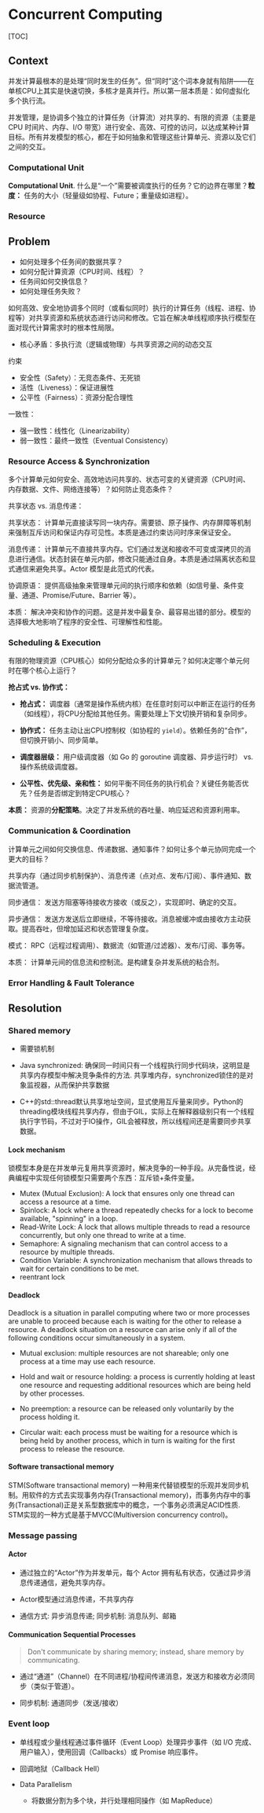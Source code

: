 # Concurrent Computing

[TOC]

## Context

并发计算最根本的是处理“同时发生的任务”。但“同时”这个词本身就有陷阱——在单核CPU上其实是快速切换，多核才是真并行。所以第一层本质是：如何虚拟化多个执行流。

并发管理，是协调多个独立的计算任务（计算流）对共享的、有限的资源（主要是 CPU 时间片、内存、I/O 带宽）进行安全、高效、可控的访问，以达成某种计算目标。所有并发模型的核心，都在于如何抽象和管理这些计算单元、资源以及它们之间的交互。

### Computational Unit

**Computational Unit**. 什么是“一个”需要被调度执行的任务？它的边界在哪里？**粒度：** 任务的大小（轻量级如协程、Future；重量级如进程）。

### Resource



## Problem

- 如何处理多个任务间的数据共享？
- 如何分配计算资源（CPU时间、线程）？
- 任务间如何交换信息？
- 如何处理任务失败？

如何高效、安全地协调多个同时（或看似同时）执行的计算任务（线程、进程、协程等）对共享资源和系统状态进行访问和修改。它旨在解决单线程顺序执行模型在面对现代计算需求时的根本性局限。

- 核心矛盾：多执行流（逻辑或物理）与共享资源之间的动态交互

约束

- 安全性（Safety）：无竞态条件、无死锁
- 活性（Liveness）：保证进展性
- 公平性（Fairness）：资源分配合理性

一致性：

- 强一致性：线性化（Linearizability）
- 弱一致性：最终一致性（Eventual Consistency）

### Resource Access & Synchronization

多个计算单元如何安全、高效地访问共享的、状态可变的关键资源（CPU时间、内存数据、文件、网络连接等）？如何防止竞态条件？

共享状态 vs. 消息传递：

共享状态： 计算单元直接读写同一块内存。需要锁、原子操作、内存屏障等机制来强制互斥访问和保证内存可见性。本质是通过约束访问时序来保证安全。

消息传递： 计算单元不直接共享内存。它们通过发送和接收不可变或深拷贝的消息进行通信。状态封装在单元内部，修改只能通过自身。本质是通过隔离状态和显式通信来避免共享。Actor 模型是此范式的代表。

协调原语： 提供高级抽象来管理单元间的执行顺序和依赖（如信号量、条件变量、通道、Promise/Future、Barrier 等）。

本质： 解决冲突和协作的问题。这是并发中最复杂、最容易出错的部分。模型的选择极大地影响了程序的安全性、可理解性和性能。

### Scheduling & Execution

有限的物理资源（CPU核心）如何分配给众多的计算单元？如何决定哪个单元何时在哪个核心上运行？

**抢占式 vs. 协作式：**

- **抢占式：** 调度器（通常是操作系统内核）在任意时刻可以中断正在运行的任务（如线程），将CPU分配给其他任务。需要处理上下文切换开销和复杂同步。
- **协作式：** 任务主动让出CPU控制权（如协程的 `yield`）。依赖任务的“合作”，但切换开销小、同步简单。

- **调度器层级：** 用户级调度器（如 Go 的 goroutine 调度器、异步运行时） vs. 操作系统级调度器。
- **公平性、优先级、亲和性：** 如何平衡不同任务的执行机会？关键任务能否优先？任务是否绑定到特定CPU核心？

**本质：** 资源的**分配策略**。决定了并发系统的吞吐量、响应延迟和资源利用率。

### Communication & Coordination

计算单元之间如何交换信息、传递数据、通知事件？如何让多个单元协同完成一个更大的目标？

共享内存（通过同步机制保护）、消息传递（点对点、发布/订阅）、事件通知、数据流管道。

同步通信： 发送方阻塞等待接收方接收（或反之），实现即时、确定的交互。

异步通信： 发送方发送后立即继续，不等待接收。消息被缓冲或由接收方主动获取。提高吞吐，但增加延迟和状态管理复杂度。

模式： RPC（远程过程调用）、数据流（如管道/过滤器）、发布/订阅、事务等。

本质： 计算单元间的信息流和控制流。是构建复杂并发系统的粘合剂。

### Error Handling & Fault Tolerance

## Resolution

### Shared memory

- 需要锁机制

- Java synchronized: 确保同一时间只有一个线程执行同步代码块，这明显是共享内存模型中解决竞争条件的方法. 共享堆内存，synchronized锁住的是对象监视器，从而保护共享数据

- C++的std::thread默认共享地址空间，显式使用互斥量来同步。Python的threading模块线程共享内存，但由于GIL，实际上在解释器级别只有一个线程执行字节码，不过对于IO操作，GIL会被释放，所以线程间还是需要同步共享数据。

#### Lock mechanism

锁模型本身是在并发单元复用共享资源时，解决竞争的一种手段。从完备性说，经典编程中实现任何锁模型只需要两个东西：互斥锁+条件变量。

- Mutex (Mutual Exclusion): A lock that ensures only one thread can access a resource at a time. 
- Spinlock: A lock where a thread repeatedly checks for a lock to become available, "spinning" in a loop.
- Read-Write Lock: A lock that allows multiple threads to read a resource concurrently, but only one thread to write at a time.
- Semaphore: A signaling mechanism that can control access to a resource by multiple threads.
- Condition Variable: A synchronization mechanism that allows threads to wait for certain conditions to be met.
- reentrant lock

#### Deadlock

Deadlock is a situation in parallel computing where two or more processes are unable to proceed because each is waiting for the other to release a resource. A deadlock situation on a resource can arise only if all of the following conditions occur simultaneously in a system.

- Mutual exclusion: multiple resources are not shareable; only one process at a time may use each resource.

- Hold and wait or resource holding: a process is currently holding at least one resource and requesting additional resources which are being held by other processes.
- No preemption: a resource can be released only voluntarily by the process holding it.
- Circular wait: each process must be waiting for a resource which is being held by another process, which in turn is waiting for the first process to release the resource.

#### Software transactional memory

STM(Software transactional memory) 一种用来代替锁模型的乐观并发同步机制。用软件的方式去实现事务内存(Transactional memory)，而事务内存中的事务(Transactional)正是关系型数据库中的概念，一个事务必须满足ACID性质. STM实现的一种方式是基于MVCC(Multiversion concurrency control)。

### Message passing

#### Actor

- 通过独立的“Actor”作为并发单元，每个 Actor 拥有私有状态，仅通过异步消息传递通信，避免共享内存。

- Actor模型通过消息传递，不共享内存

- 通信方式:  异步消息传递; 同步机制: 消息队列、邮箱

#### Communication Sequential Processes

>   Don't communicate by sharing memory; instead, share memory by communicating.

- 通过“通道”（Channel）在不同进程/协程间传递消息，发送方和接收方必须同步（类似于管道）。

- 同步机制:  通道同步（发送/接收）





### Event loop

- 单线程或少量线程通过事件循环（Event Loop）处理异步事件（如 I/O 完成、用户输入），使用回调（Callbacks）或 Promise 响应事件。
- 回调地狱（Callback Hell）





- Data Parallelism

  - 将数据分割为多个块，并行处理相同操作（如 MapReduce）